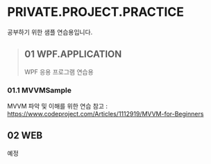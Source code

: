 # PRIVATE.PROJECT.PRACTICE
공부하기 위한 샘플 연습용입니다.

>## 01 WPF.APPLICATION
>WPF 응용 프로그램 연습용
### 01.1 MVVMSample 
MVVM 파악 및 이해를 위한 연습
참고 : https://www.codeproject.com/Articles/1112919/MVVM-for-Beginners

## 02 WEB
예정
